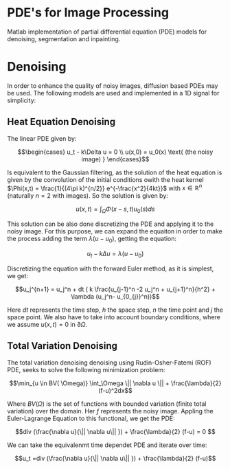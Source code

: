 # PDE's for Image Processing
Matlab implementation of partial differential equation (PDE) models for denoising, segmentation and inpainting.

# Denoising

In order to enhance the quality of noisy images, diffusion based PDEs may be used. The following models are used and implemented in a 1D signal for simplicity:

## Heat Equation Denoising

The linear PDE given by:

$$\begin{cases} u_t - k\Delta u = 0 \\
u(x,0) = u_0(x) \text{ (the noisy image) }
\end{cases}$$

Is equivalent to the Gaussian filtering, as the solution of the heat equation is given by the convolution of the initial conditions owith the heat kernel $\Phi(x,t) = \frac{1}{(4\pi k)^{n/2}} e^{-\frac{x^2}{4kt}}$ with $x \in \mathbb{R}^n$ (naturally $n=2$ with images). So the solution is given by:

$$u(x,t) = \int_\Omega \Phi(x-s,t) u_0(s)ds$$

This solution can be also done discretizing the PDE and applying it to the noisy image. For this purpose, we can expand the equaiton in order to make the process adding the term $\lambda (u-u_0)$, getting the equation:

$$u_t - k\Delta u = \lambda (u-u_0)$$

Discretizing the equation with the forward Euler method, as it is simplest, we get:

$$u_j^{n+1} = u_j^n + dt ( k \frac{u_{j-1}^n -2 u_j^n + u_{j+1}^n}{h^2} + \lambda (u_j^n- u_{0_{j}}^n))$$

Here $dt$ represents the time step, $h$ the space step, $n$ the time point and $j$ the space point. We also have to take into account boundary conditions, where we assume $u(x,t)=0$ in $\partial \Omega$.

## Total Variation Denoising

The total variation denoising denoising using Rudin-Osher-Fatemi (ROF) PDE, seeks to solve the following minimization problem:

$$\min_{u \in BV( \Omega)} \int_\Omega \|| \nabla u \|| + \frac{\lambda}{2} (f-u)^2dx$$

Where $BV(\Omega)$ is the set of functions with bounded variation (finite total variation) over the domain. Her $f$ represents the noisy image. Appling the Euler-Lagrange Equation to this functional, we get the PDE:

$$div (\frac{\nabla u}{\|| \nabla u\|| }) + \frac{\lambda}{2} (f-u) = 0 $$

We can take the equivalenmt time dependet PDE and iterate over time:

$$u_t =div (\frac{\nabla u}{\|| \nabla u\|| }) + \frac{\lambda}{2} (f-u)$$
